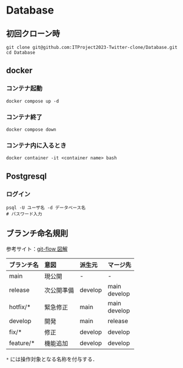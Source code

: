 # Database

## 初回クローン時

```
git clone git@github.com:ITProject2023-Twitter-clone/Database.git
cd Database
```

## docker

### コンテナ起動
```
docker compose up -d
```

### コンテナ終了
```
docker compose down
```

### コンテナ内に入るとき
```
docker container -it <container name> bash
```

## Postgresql

### ログイン
```
psql -U ユーザ名 -d データベース名
# パスワード入力
```

## ブランチ命名規則

参考サイト：[git-flow 図解](https://zenn.dev/yuki0410/articles/3360a6078d8e8c)

| ブランチ名 | 意図 | 派生元 | マージ先 |
| :-- | :-- | :-- | :-- |
| main | 現公開 | - | - |
| release | 次公開準備 | develop | main<br>develop |
| hotfix/* | 緊急修正 | main | main<br>develop |
| develop | 開発 | main | release |
| fix/* | 修正 | develop | develop |
| feature/* | 機能追加 | develop | develop |

`*` には操作対象となる名称を付与する．
